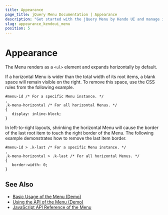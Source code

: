 ```yaml
---
title: Appearance
page_title: jQuery Menu Documentation | Appearance
description: "Get started with the jQuery Menu by Kendo UI and manage its appearance."
slug: appearance_kendoui_menu
position: 5
---
```


# Appearance

The Menu renders as a `<ul>` element and expands horizontally by default.

If a horizontal Menu is wider than the total width of its root items, a blank space will remain visible on the right. To remove this space, use the CSS rules from the following example.

    #menu-id /* For a specific Menu instance. */
    ,
    .k-menu-horizontal /* For all horizontal Menus. */
    {
       display: inline-block;
    }

In left-to-right layouts, shrinking the horizontal Menu will cause the border of the last root item to touch the right border of the Menu. The following example demonstrates how to remove the last item border.

    #menu-id > .k-last /* For a specific Menu instance. */
    ,
    .k-menu-horizontal > .k-last /* For all horizontal Menus. */
    {
       border-width: 0;
    }

<!--*-->

## See Also

* [Basic Usage of the Menu (Demo)](https://demos.telerik.com/kendo-ui/menu/index)
* [Using the API of the Menu (Demo)](https://demos.telerik.com/kendo-ui/menu/api)
* [JavaScript API Reference of the Menu](/api/javascript/ui/menu)
